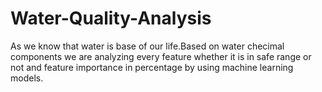 # Water-Quality-Analysis
As we know that water is base of our life.Based on water checimal components we are analyzing every feature whether it is in safe range or not and feature importance in percentage by using machine learning models.

